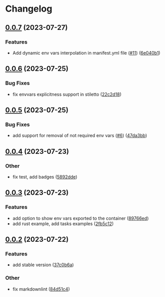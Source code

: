# Changelog

## [0.0.7](https://github.com/Excoriate/stilettov2/compare/v0.0.6...v0.0.7) (2023-07-27)


### Features

* Add dynamic env vars interpolation in manifest.yml file ([#11](https://github.com/Excoriate/stilettov2/issues/11)) ([6e040b1](https://github.com/Excoriate/stilettov2/commit/6e040b1db017c4e446cc8359d0a662c28073103c))

## [0.0.6](https://github.com/Excoriate/stilettov2/compare/v0.0.5...v0.0.6) (2023-07-25)


### Bug Fixes

* fix envvars explicitness support in stiletto ([22c2d18](https://github.com/Excoriate/stilettov2/commit/22c2d18be52702d892826e30b9575110f18e418d))

## [0.0.5](https://github.com/Excoriate/stilettov2/compare/v0.0.4...v0.0.5) (2023-07-25)


### Bug Fixes

* add support for removal of not required env vars ([#6](https://github.com/Excoriate/stilettov2/issues/6)) ([47da3bb](https://github.com/Excoriate/stilettov2/commit/47da3bb75c2afbe93acb815a667cc888c3c803eb))

## [0.0.4](https://github.com/Excoriate/stilettov2/compare/v0.0.3...v0.0.4) (2023-07-23)


### Other

* fix test, add badges ([5892dde](https://github.com/Excoriate/stilettov2/commit/5892dde33412bb79ffa78f1d9ff9bdd595a6a548))

## [0.0.3](https://github.com/Excoriate/stilettov2/compare/v0.0.2...v0.0.3) (2023-07-23)


### Features

* add option to show env vars exported to the container ([89766ed](https://github.com/Excoriate/stilettov2/commit/89766edc7fa607373aeec41864e85741adb84853))
* add rust example, add tasks examples ([2fb5c12](https://github.com/Excoriate/stilettov2/commit/2fb5c1218c341995062f0a50e7260d29f17ee303))

## [0.0.2](https://github.com/Excoriate/stilettov2/compare/v0.0.1...v0.0.2) (2023-07-22)


### Features

* add stable version ([37c0b6a](https://github.com/Excoriate/stilettov2/commit/37c0b6a9f39092b2323124f98b5242569fd3a1be))


### Other

* fix markdownlint ([84d51c4](https://github.com/Excoriate/stilettov2/commit/84d51c4f9398319104a857cda804a87b83a8fc24))
